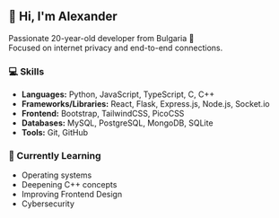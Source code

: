 ## 👋 Hi, I'm Alexander

Passionate 20-year-old developer from Bulgaria 🚀  
Focused on internet privacy and end-to-end connections.

### 💻 Skills
- **Languages:** Python, JavaScript, TypeScript, C, C++
- **Frameworks/Libraries:** React, Flask, Express.js, Node.js, Socket.io
- **Frontend:** Bootstrap, TailwindCSS, PicoCSS
- **Databases:** MySQL, PostgreSQL, MongoDB, SQLite
- **Tools:** Git, GitHub

### 🌱 Currently Learning
- Operating systems
- Deepening C++ concepts
- Improving Frontend Design
- Cybersecurity
